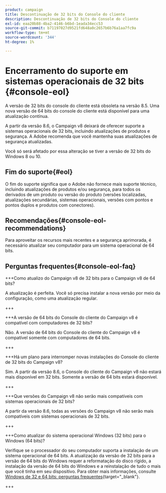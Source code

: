 ```yaml
---
product: campaign
title: Descontinuação de 32 bits do Console do cliente
description: Descontinuação de 32 bits do Console do cliente
exl-id: eaa20b88-4ba2-4146-b6bd-1eada34ecc53
source-git-commit: b71197027d9521fd648a0c2657b6b76a1aa7fc9a
workflow-type: tm+mt
source-wordcount: '344'
ht-degree: 1%

---
```


# Encerramento do suporte em sistemas operacionais de 32 bits {#console-eol}

A versão de 32 bits do console do cliente está obsoleta na versão 8.5. Uma nova versão de 64 bits do console do cliente está disponível para uma atualização contínua.

A partir da versão 8.6, o Campaign v8 deixará de oferecer suporte a sistemas operacionais de 32 bits, incluindo atualizações de produtos e segurança. A Adobe recomenda que você mantenha suas atualizações de segurança atualizadas.

Você só será afetado por essa alteração se tiver a versão de 32 bits do Windows 8 ou 10.

## Fim do suporte{#eol}

O fim do suporte significa que o Adobe não fornece mais suporte técnico, incluindo atualizações de produtos e/ou segurança, para todos os derivados de um produto ou versão do produto (versões localizadas, atualizações secundárias, sistemas operacionais, versões com pontos e pontos duplos e produtos com conectores).

## Recomendações{#console-eol-recommendations}

Para aproveitar os recursos mais recentes e a segurança aprimorada, é necessário atualizar seu computador para um sistema operacional de 64 bits.

## Perguntas frequentes{#console-eol-faq}

+++Como atualizo do Campaign v8 de 32 bits para o Campaign v8 de 64 bits?

A atualização é perfeita. Você só precisa instalar a nova versão por meio da configuração, como uma atualização regular.

+++

+++A versão de 64 bits do Console do cliente do Campaign v8 é compatível com computadores de 32 bits?

Não. A versão de 64 bits do Console do cliente do Campaign v8 é compatível somente com computadores de 64 bits.

+++

+++Há um plano para interromper novas instalações do Console do cliente de 32 bits do Campaign v8?

Sim. A partir da versão 8.6, o Console do cliente do Campaign v8 não estará mais disponível em 32 bits. Somente a versão de 64 bits estará disponível.

+++

+++Que versões do Campaign v8 não serão mais compatíveis com sistemas operacionais de 32 bits?

A partir da versão 8.6, todas as versões do Campaign v8 não serão mais compatíveis com sistemas operacionais de 32 bits.

+++

+++Como atualizar do sistema operacional Windows (32 bits) para o Windows (64 bits)?

Verifique se o processador do seu computador suporta a instalação de um sistema operacional de 64 bits. A atualização da versão de 32 bits para a versão de 64 bits do Windows requer a reformatação do disco rígido, a instalação da versão de 64 bits do Windows e a reinstalação de tudo o mais que você tinha em seu dispositivo. Para obter mais informações, consulte [Windows de 32 e 64 bits: perguntas frequentes](https://support.microsoft.com/en-us/windows/32-bit-and-64-bit-windows-frequently-asked-questions-c6ca9541-8dce-4d48-0415-94a3faa2e13d){target="_blank"}.

+++

<!--
+++ How do I check if I am on a 32-bit computer or 64-bit?

**WINDOWS 10 AND WINDOWS 8.1**

1. Click the **Start** button, then select **Settings** > **System** > **About**.
1. Under **Device specifications**, see **System type**.

**WINDOWS 7**
1. Select the **Start** button, right-click **Computer** and select **Properties**.
1. Under **System**, see the system type.

For more information, see [32-bit and 64-bit Windows: Frequently asked questions](https://support.microsoft.com/en-us/windows/32-bit-and-64-bit-windows-frequently-asked-questions-c6ca9541-8dce-4d48-0415-94a3faa2e13d){target="_blank"}.

+++
-->
